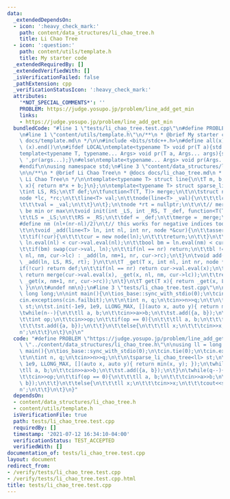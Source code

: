 ```yaml
---
data:
  _extendedDependsOn:
  - icon: ':heavy_check_mark:'
    path: content/data_structures/li_chao_tree.h
    title: Li Chao Tree
  - icon: ':question:'
    path: content/utils/template.h
    title: My starter code
  _extendedRequiredBy: []
  _extendedVerifiedWith: []
  _isVerificationFailed: false
  _pathExtension: cpp
  _verificationStatusIcon: ':heavy_check_mark:'
  attributes:
    '*NOT_SPECIAL_COMMENTS*': ''
    PROBLEM: https://judge.yosupo.jp/problem/line_add_get_min
    links:
    - https://judge.yosupo.jp/problem/line_add_get_min
  bundledCode: "#line 1 \"tests/li_chao_tree.test.cpp\"\n#define PROBLEM \"https://judge.yosupo.jp/problem/line_add_get_min\"\
    \n#line 1 \"content/utils/template.h\"\n/**\n * @brief My starter code\n * @docs\
    \ docs/template.md\n */\n\n#include <bits/stdc++.h>\n#define all(x) (x).begin(),\
    \ (x).end()\n\n#ifdef LOCAL\ntemplate<typename T> void pr(T a){std::cerr<<a<<std::endl;}\n\
    template<typename T, typename... Args> void pr(T a, Args... args){std::cerr<<a<<'\
    \ ',pr(args...);}\n#else\ntemplate<typename... Args> void pr(Args... args){}\n\
    #endif\n\nusing namespace std;\n#line 3 \"content/data_structures/li_chao_tree.h\"\
    \n\n/**\n * @brief Li Chao Tree\n * @docs docs/li_chao_tree.md\n * @info Sparse\
    \ Li Chao Tree\n */\n\ntemplate<typename T> struct line{\n\tT m, b;\n\tT eval(T\
    \ x){ return m*x + b;}\n};\n\ntemplate<typename T> struct sparse_li_chao_tree{\n\
    \tint LS, RS;\n\tT def;\n\tfunction<T(T, T)> merge;\n\t\n\tstruct node{\n\t\t\
    node *lc, *rc;\n\t\tline<T> val;\n\t\tnode(line<T> _val){\n\t\t\tlc = rc = nullptr;\n\
    \t\t\tval = _val;\n\t\t}\n\t};\n\tnode *rt = nullptr;\n\t\n\t// merge() should\
    \ be min or max\n\tvoid init(int _LS, int _RS, T _def, function<T(T, T)> _merge){\n\
    \t\tLS = _LS;\n\t\tRS = _RS;\n\t\tdef = _def;\n\t\tmerge = _merge;\n\t}\n\n\t\
    #define nm (nl+(nr-nl)/2)\n\t// this works for negative indices too, unlike (nl+nr)/2\n\
    \t\n\tvoid _add(line<T> ln, int nl, int nr, node *&cur){\n\t\tassert(nl <= nr);\n\
    \t\tif(!cur){\n\t\t\tcur = new node(ln);\n\t\t\treturn;\n\t\t}\n\t\tbool bl =\
    \ ln.eval(nl) < cur->val.eval(nl);\n\t\tbool bm = ln.eval(nm) < cur->val.eval(nm);\n\
    \t\tif(bm) swap(cur->val, ln);\n\t\tif(nl == nr) return;\n\t\tbl != bm ? _add(ln,\
    \ nl, nm, cur->lc) : _add(ln, nm+1, nr, cur->rc);\n\t}\n\tvoid add(line<T> ln){\
    \ _add(ln, LS, RS, rt); }\n\t\n\tT _get(T x, int nl, int nr, node *cur){\n\t\t\
    if(!cur) return def;\n\t\tif(nl == nr) return cur->val.eval(x);\n\t\tif(x <= nm)\
    \ return merge(cur->val.eval(x), _get(x, nl, nm, cur->lc));\n\t\treturn merge(cur->val.eval(x),\
    \ _get(x, nm+1, nr, cur->rc));\n\t}\n\tT get(T x){ return _get(x, LS, RS, rt);\
    \ }\n\n\t#undef nm\n};\n#line 3 \"tests/li_chao_tree.test.cpp\"\n\nusing ll =\
    \ long long;\n\nint main(){\n\tios_base::sync_with_stdio(0);\n\tcin.tie(0);\n\t\
    cin.exceptions(cin.failbit);\n\t\n\tint n, q;\n\tcin>>n>>q;\n\t\n\tsparse_li_chao_tree<ll>\
    \ st;\n\tst.init(-1e9, 1e9, LLONG_MAX, [](auto x, auto y){ return min(x, y); });\n\
    \twhile(n--){\n\t\tll a, b;\n\t\tcin>>a>>b;\n\t\tst.add({a, b});\n\t}\n\twhile(q--){\n\
    \t\tint op;\n\t\tcin>>op;\n\t\tif(op == 0){\n\t\t\tll a, b;\n\t\t\tcin>>a>>b;\n\
    \t\t\tst.add({a, b});\n\t\t}\n\t\telse{\n\t\t\tll x;\n\t\t\tcin>>x;\n\t\t\tcout<<st.get(x)<<'\\\
    n';\n\t\t}\n\t}\n}\n"
  code: "#define PROBLEM \"https://judge.yosupo.jp/problem/line_add_get_min\"\n#include\
    \ \"../content/data_structures/li_chao_tree.h\"\n\nusing ll = long long;\n\nint\
    \ main(){\n\tios_base::sync_with_stdio(0);\n\tcin.tie(0);\n\tcin.exceptions(cin.failbit);\n\
    \t\n\tint n, q;\n\tcin>>n>>q;\n\t\n\tsparse_li_chao_tree<ll> st;\n\tst.init(-1e9,\
    \ 1e9, LLONG_MAX, [](auto x, auto y){ return min(x, y); });\n\twhile(n--){\n\t\
    \tll a, b;\n\t\tcin>>a>>b;\n\t\tst.add({a, b});\n\t}\n\twhile(q--){\n\t\tint op;\n\
    \t\tcin>>op;\n\t\tif(op == 0){\n\t\t\tll a, b;\n\t\t\tcin>>a>>b;\n\t\t\tst.add({a,\
    \ b});\n\t\t}\n\t\telse{\n\t\t\tll x;\n\t\t\tcin>>x;\n\t\t\tcout<<st.get(x)<<'\\\
    n';\n\t\t}\n\t}\n}"
  dependsOn:
  - content/data_structures/li_chao_tree.h
  - content/utils/template.h
  isVerificationFile: true
  path: tests/li_chao_tree.test.cpp
  requiredBy: []
  timestamp: '2021-07-12 16:34:10-04:00'
  verificationStatus: TEST_ACCEPTED
  verifiedWith: []
documentation_of: tests/li_chao_tree.test.cpp
layout: document
redirect_from:
- /verify/tests/li_chao_tree.test.cpp
- /verify/tests/li_chao_tree.test.cpp.html
title: tests/li_chao_tree.test.cpp
---
```

